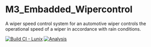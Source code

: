# M3_Embadded_Wipercontrol
A wiper speed control system for an automotive wiper controls the operational speed of a wiper in accordance with rain conditions.

[![Build CI - Lunix](https://github.com/Sreenivas0706/M3_Embadded_Wipercontrol/actions/workflows/Build.yml/badge.svg)](https://github.com/Sreenivas0706/M3_Embadded_Wipercontrol/actions/workflows/Build.yml)
[![Analysis](https://github.com/Sreenivas0706/M3_Embadded_Wipercontrol/actions/workflows/Analysis.yml/badge.svg)](https://github.com/Sreenivas0706/M3_Embadded_Wipercontrol/actions/workflows/Analysis.yml)
